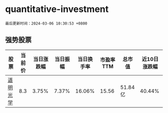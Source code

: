 # quantitative-investment

`最后更新时间：2024-03-06 10:30:53 +0800`

## 强势股票

|股票|当前价|当日涨跌幅|当日振幅|当日换手率|市盈率TTM|总市值|近10日涨跌幅|
|----|----|----|----|----|----|----|----|
|[道明光学](https://xueqiu.com/S/SZ002632)|8.3|3.75%|7.37%|16.06%|15.56|51.84亿|40.44%|
